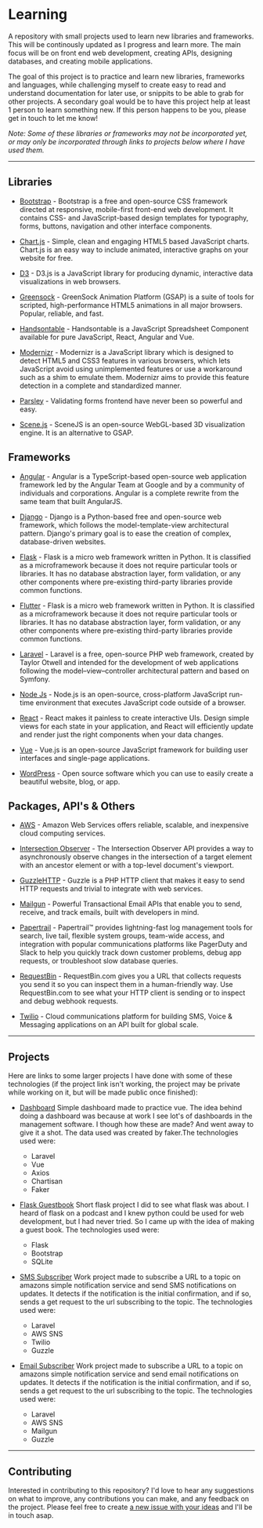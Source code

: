# Learning

A repository with small projects used to learn new libraries and frameworks. This will be continously updated as I progress and learn more. The main focus will be on front end web development, creating APIs, designing databases, and creating mobile applications.

The goal of this project is to practice and learn new libraries, frameworks and languages, while challenging myself to create easy to read and understand documentation for later use, or snippits to be able to grab for other projects. A secondary goal would be to have this project help at least 1 person to learn something new. If this person happens to be you, please get in touch to let me know!

*Note:
Some of these libraries or frameworks may not be incorporated yet, or may only be incorporated through links to projects below where I have used them.*

---

## Libraries

* [Bootstrap](https://getbootstrap.com/) - Bootstrap is a free and open-source CSS framework directed at responsive, mobile-first front-end web development. It contains CSS- and JavaScript-based design templates for typography, forms, buttons, navigation and other interface components. 

* [Chart.js](https://www.chartjs.org/) - Simple, clean and engaging HTML5 based JavaScript charts. Chart.js is an easy way to include animated, interactive graphs on your website for free.

* [D3](https://d3js.org/) - D3.js is a JavaScript library for producing dynamic, interactive data visualizations in web browsers.

* [Greensock](https://greensock.com/) - GreenSock Animation Platform (GSAP) is a suite of tools for scripted, high-performance HTML5 animations in all major browsers. Popular, reliable, and fast.

* [Handsontable](https://handsontable.com/) - Handsontable is a JavaScript Spreadsheet Component available for pure JavaScript, React, Angular and Vue. 

* [Modernizr](https://modernizr.com/) - Modernizr is a JavaScript library which is designed to detect HTML5 and CSS3 features in various browsers, which lets JavaScript avoid using unimplemented features or use a workaround such as a shim to emulate them. Modernizr aims to provide this feature detection in a complete and standardized manner.

* [Parsley](https://parsleyjs.org/) - Validating forms frontend have never been so powerful and easy.

* [Scene.js](http://daybrush.com/scenejs/) - SceneJS is an open-source WebGL-based 3D visualization engine. It is an alternative to GSAP.

## Frameworks

* [Angular](https://angular.io/) - Angular is a TypeScript-based open-source web application framework led by the Angular Team at Google and by a community of individuals and corporations. Angular is a complete rewrite from the same team that built AngularJS.

* [Django](https://www.djangoproject.com/) - Django is a Python-based free and open-source web framework, which follows the model-template-view architectural pattern. Django's primary goal is to ease the creation of complex, database-driven websites.

* [Flask](https://palletsprojects.com/p/flask/) - Flask is a micro web framework written in Python. It is classified as a microframework because it does not require particular tools or libraries. It has no database abstraction layer, form validation, or any other components where pre-existing third-party libraries provide common functions. 

* [Flutter](https://flutter.dev/) - Flask is a micro web framework written in Python. It is classified as a microframework because it does not require particular tools or libraries. It has no database abstraction layer, form validation, or any other components where pre-existing third-party libraries provide common functions. 

* [Laravel](https://laravel.com/) - Laravel is a free, open-source PHP web framework, created by Taylor Otwell and intended for the development of web applications following the model–view–controller architectural pattern and based on Symfony.

* [Node Js](https://nodejs.org) - Node.js is an open-source, cross-platform JavaScript run-time environment that executes JavaScript code outside of a browser.

* [React](https://reactjs.org/) - React makes it painless to create interactive UIs. Design simple views for each state in your application, and React will efficiently update and render just the right components when your data changes.

* [Vue](https://vuejs.org/) - Vue.js is an open-source JavaScript framework for building user interfaces and single-page applications.

* [WordPress](https://wordpress.org/) - Open source software which you can use to easily create a beautiful website, blog, or app.

## Packages, API's & Others

* [AWS](https://www.aws.amazon.com/) - Amazon Web Services offers reliable, scalable, and inexpensive cloud computing services.

* [Intersection Observer](https://developer.mozilla.org/en-US/docs/Web/API/Intersection_Observer_API) - The Intersection Observer API provides a way to asynchronously observe changes in the intersection of a target element with an ancestor element or with a top-level document's viewport.

* [GuzzleHTTP](https://github.com/guzzle/guzzle) - Guzzle is a PHP HTTP client that makes it easy to send HTTP requests and trivial to integrate with web services. 

* [Mailgun](https://www.mailgun.com/) - Powerful Transactional Email APIs that enable you to send, receive, and track emails, built with developers in mind.

* [Papertrail](https://papertrailapp.com) - Papertrail™ provides lightning-fast log management tools for search, live tail, flexible system groups, team-wide access, and integration with popular communications platforms like PagerDuty and Slack to help you quickly track down customer problems, debug app requests, or troubleshoot slow database queries.

* [RequestBin](https://requestbin.com/) - RequestBin.com gives you a URL that collects requests you send it so you can inspect them in a human-friendly way. Use RequestBin.com to see what your HTTP client is sending or to inspect and debug webhook requests.

* [Twilio](https://twilio.com/) - Cloud communications platform for building SMS, Voice & Messaging applications on an API built for global scale. 

---

## Projects

Here are links to some larger projects I have done with some of these technologies (if the project link isn't working, the project may be private while working on it, but will be made public once finished):

* [Dashboard](https://github.com/CMHayden/Laravel-Dashboard)
Simple dashboard made to practice vue. The idea behind doing a dashboard was because at work I see lot's of dashboards in the management software. I though how these are made? And went away to give it a shot. The data used was created by faker.The technologies used were:
    * Laravel
    * Vue
    * Axios
    * Chartisan
    * Faker

* [Flask Guestbook](https://github.com/CMHayden/flask-guestbook)
Short flask project I did to see what flask was about. I heard of flask on a podcast and I knew python could be used for web development, but I had never tried. So I came up with the idea of making a guest book. The technologies used were:
    * Flask
    * Bootstrap
    * SQLite

* [SMS Subscriber](https://github.com/CMHayden/management.products.api.subscriber.sms)
Work project made to subscribe a URL to a topic on amazons simple notification service and send SMS notifications on updates. It detects if the notification is the initial confirmation, and if so, sends a get request to the url subscribing to the topic. The technologies used were:
    * Laravel
    * AWS SNS
    * Twilio
    * Guzzle

* [Email Subscriber](https://github.com/CMHayden/management.products.api.subscriber.email)
Work project made to subscribe a URL to a topic on amazons simple notification service and send email notifications on updates. It detects if the notification is the initial confirmation, and if so, sends a get request to the url subscribing to the topic. The technologies used were:
    * Laravel
    * AWS SNS
    * Mailgun
    * Guzzle

---

## Contributing

Interested in contributing to this repository? I'd love to hear any suggestions on what to improve, any contributions you can make, and any feedback on the project. Please feel free to create [a new issue with your ideas](https://github.com/CMHayden/learning/issues/new) and I'll be in touch asap.
